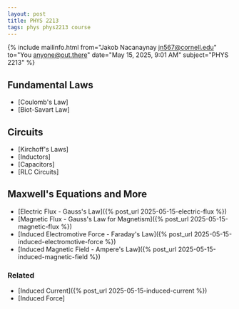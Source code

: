 ```yaml
---
layout: post
title: PHYS 2213
tags: phys phys2213 course
---
```


{% include mailinfo.html from="Jakob Nacanaynay <jn567@cornell.edu>" to="You <anyone@out.there>" date="May 15, 2025, 9:01 AM" subject="PHYS 2213" %}

## Fundamental Laws

- [Coulomb's Law]
- [Biot-Savart Law]

## Circuits

- [Kirchoff's Laws]
- [Inductors]
- [Capacitors]
- [RLC Circuits]

## Maxwell's Equations and More

- [Electric Flux - Gauss's Law]({% post_url 2025-05-15-electric-flux %})
- [Magnetic Flux - Gauss's Law for Magnetism]({% post_url 2025-05-15-magnetic-flux %})
- [Induced Electromotive Force - Faraday's Law]({% post_url 2025-05-15-induced-electromotive-force %})
- [Induced Magnetic Field - Ampere's Law]({% post_url 2025-05-15-induced-magnetic-field %})

### Related

- [Induced Current]({% post_url 2025-05-15-induced-current %})
- [Induced Force]
